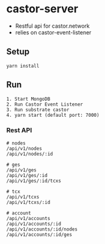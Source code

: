 # castor-server
- Restful api for castor.network
- relies on castor-event-listener

## Setup
```
yarn install
```

## Run
```
1. Start MongoDB
2. Run Castor Event Listener
3. Run substrate castor
4. yarn start (default port: 7000)
```

### Rest API
```
# nodes
/api/v1/nodes
/api/v1/nodes/:id

# ges
/api/v1/ges
/api/v1/ges/:id
/api/v1/ges/:id/tcxs

# tcx
/api/v1/tcxs
/api/v1/tcxs/:id

# account
/api/v1/accounts
/api/v1/accounts/:id
/api/v1/accounts/:id/nodes
/api/v1/accounts/:id/ges
```
